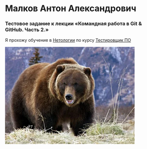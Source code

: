 # Малков Антон Александрович


### Тестовое задание к лекции «Командная работа в Git & GitHub. Часть 2.»

Я прохожу обучение в [Нетологии](https://netology.ru/) по курсу [Тестировщик ПО](https://netology.ru/programs/qa)

![Alt text](i.webp)

